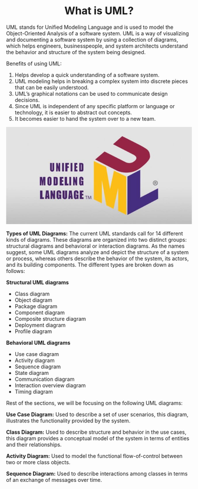 <h1 align="center">What is UML?</h1>

UML stands for Unified Modeling Language and is used to model the Object-Oriented Analysis of a software system. UML is a way of visualizing and documenting a software system by using a collection of diagrams, which helps engineers, businesspeople, and system architects understand the behavior and structure of the system being designed.

Benefits of using UML:

1. Helps develop a quick understanding of a software system.
2. UML modeling helps in breaking a complex system into discrete pieces that can be easily understood.
3. UML’s graphical notations can be used to communicate design decisions.
4. Since UML is independent of any specific platform or language or technology, it is easier to abstract out concepts.
5. It becomes easier to hand the system over to a new team.

<p align="center">
    <img src="../support_images/uml.jpeg" alt="UML">
</p>

**Types of UML Diagrams:** The current UML standards call for 14 different kinds of diagrams. These diagrams are organized into two distinct groups: structural diagrams and behavioral or interaction diagrams. As the names suggest, some UML diagrams analyze and depict the structure of a system or process, whereas others describe the behavior of the system, its actors, and its building components.
The different types are broken down as follows:

**Structural UML diagrams**

- Class diagram
- Object diagram
- Package diagram
- Component diagram
- Composite structure diagram
- Deployment diagram
- Profile diagram

**Behavioral UML diagrams**

- Use case diagram
- Activity diagram
- Sequence diagram
- State diagram
- Communication diagram
- Interaction overview diagram
- Timing diagram

Rest of the sections, we will be focusing on the following UML diagrams:

**Use Case Diagram:** Used to describe a set of user scenarios, this diagram, illustrates the functionality provided by the system.

**Class Diagram:** Used to describe structure and behavior in the use cases, this diagram provides a conceptual model of the system in terms of entities and their relationships.

**Activity Diagram:** Used to model the functional flow-of-control between two or more class objects.

**Sequence Diagram:** Used to describe interactions among classes in terms of an exchange of messages over time.

